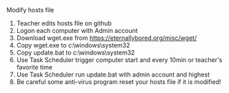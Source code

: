Modify hosts file
1. Teacher edits hosts file on github
2. Logon each computer with Admin account
3. Download wget.exe from https://eternallybored.org/misc/wget/
4. Copy wget.exe to c:\windows\system32
5. Copy update.bat to c:\windows\system32
6. Use Task Scheduler trigger computer start and every 10min or teacher's favorite time
7. Use Task Scheduler run update.bat with admin account and highest
8. Be careful some anti-virus program reset your hosts file if it is modified!
